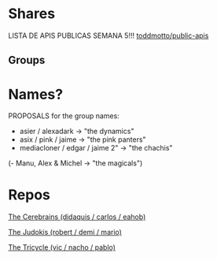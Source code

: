 # Shares

LISTA DE APIS PUBLICAS SEMANA 5!!!
[toddmotto/public-apis](https://github.com/toddmotto/public-apis)

## Groups

# Names?

PROPOSALS for the group names:

- asier / alexadark -> "the dynamics"
- asix / pink / jaime -> "the pink panters"
- mediacloner / edgar / jaime 2" -> "the chachis"

(- Manu, Alex & Michel -> "the magicals")

# Repos

[The Cerebrains (didaquis / carlos / eahob)](https://github.com/didaquis/skylab-bootcamp-one-week-hackathon)

[The Judokis (robert / demi / mario)](https://github.com/Robertvera/RocketMan)

[The Tricycle (vic / nacho / pablo)](github.com/VGamezz19/CryptoPyto)



